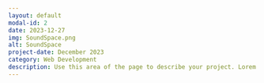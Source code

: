 ```yaml
---
layout: default
modal-id: 2
date: 2023-12-27
img: SoundSpace.png
alt: SoundSpace
project-date: December 2023
category: Web Development
description: Use this area of the page to describe your project. Lorem ipsum dolor sit amet, consectetur adipisicing elit. Mollitia neque assumenda ipsam nihil, molestias magnam, recusandae quos quis inventore quisquam velit asperiores, vitae? Reprehenderit soluta, eos quod consequuntur itaque. Nam.
---
```

